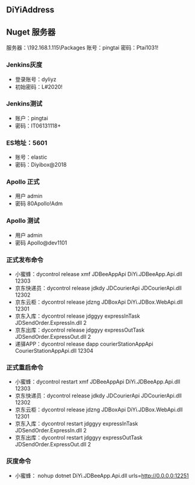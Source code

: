 ## DiYiAddress

## Nuget 服务器
服务器：\\192.168.1.115\Packages 
账号：pingtai 
密码：Ptai1031!

### Jenkins灰度
- 登录账号：dyliyz
- 初始密码：L#2020!

### Jenkins测试
- 账户：pingtai
- 密码：IT06131118+

### ES地址：5601
- 账号：elastic
- 密码：Diyibox@2018

### Apollo 正式
- 用户 admin
- 密码 80Apollo!Adm
  
### Apollo 测试
- 用户 admin
- 密码 Apollo@dev1101

### 正式发布命令
- 小蜜蜂：dycontrol release xmf JDBeeAppApi DiYi.JDBeeApp.Api.dll 12303
- 京东快递员：dycontrol release jdkdy JDCourierApi JDCourierApi.dll 12302
- 京东云柜：dycontrol release jdzng JDBoxApi DiYi.JDBox.WebApi.dll 12301
- 京东入库：dycontrol release jdggyy expressInTask JDSendOrder.ExpressIn.dll 2
- 京东出库：dycontrol release jdggyy expressOutTask JDSendOrder.ExpressOut.dll 2
- 递驿APP：dycontrol release dapp courierStationAppApi CourierStationAppApi.dll 12304

### 正式重启命令
- 小蜜蜂：dycontrol restart xmf JDBeeAppApi DiYi.JDBeeApp.Api.dll 12303
- 京东快递员：dycontrol release jdkdy JDCourierApi JDCourierApi.dll 12302
- 京东云柜：dycontrol release jdzng JDBoxApi DiYi.JDBox.WebApi.dll 12301
- 京东入库：dycontrol restart jdggyy expressInTask JDSendOrder.ExpressIn.dll 2
- 京东出库：dycontrol restart jdggyy expressOutTask JDSendOrder.ExpressOut.dll 2

### 灰度命令
- 小蜜蜂： nohup dotnet DiYi.JDBeeApp.Api.dll urls=http://0.0.0.0:12251



